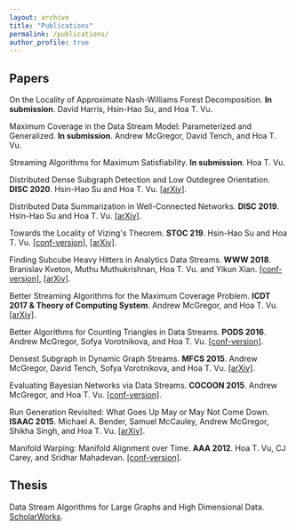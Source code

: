 ```yaml
---
layout: archive
title: "Publications"
permalink: /publications/
author_profile: true
---
```



## Papers 


On the Locality of Approximate Nash-Williams Forest Decomposition. **In submission**. David Harris, Hsin-Hao Su, and Hoa T. Vu. 

Maximum Coverage in the Data Stream Model: Parameterized and Generalized. **In submission**. Andrew McGregor, David Tench, and Hoa T. Vu.

Streaming Algorithms for Maximum Satisfiability. **In submission**. Hoa T. Vu.  

Distributed Dense Subgraph Detection and Low Outdegree Orientation. **DISC 2020**. Hsin-Hao Su and Hoa T. Vu. [[arXiv]](https://arxiv.org/abs/1907.12443).

Distributed Data Summarization in Well-Connected Networks. **DISC 2019**. Hsin-Hao Su and Hoa T. Vu. [[arXiv]](https://arxiv.org/abs/1908.00236).

Towards the Locality of Vizing's Theorem. **STOC 219**. Hsin-Hao Su and Hoa T. Vu. [[conf-version]](/files/stoc19.pdf), [[arXiv]](https://arxiv.org/abs/1901.00479).

Finding Subcube Heavy Hitters in Analytics Data Streams. **WWW 2018**. Branislav Kveton, Muthu Muthukrishnan, Hoa T. Vu. and Yikun Xian. [[conf-version]](/files/www18.pdf), [[arXiv]](https://arxiv.org/abs/1708.05159).

Better Streaming Algorithms for the Maximum Coverage Problem. **ICDT 2017 & Theory of Computing System**. Andrew McGregor, and Hoa T. Vu. [[arXiv]](https://arxiv.org/abs/1610.06199).

Better Algorithms for Counting Triangles in Data Streams. **PODS 2016**. Andrew McGregor, Sofya Vorotnikova, and Hoa T. Vu. [[conf-version]](/files/pods16.pdf).

Densest Subgraph in Dynamic Graph Streams. **MFCS 2015**. Andrew McGregor, David Tench, Sofya Vorotnikova, and Hoa T. Vu. [[arXiv]](https://arxiv.org/abs/1506.04417).

Evaluating Bayesian Networks via Data Streams. **COCOON 2015**. Andrew McGregor, and Hoa T. Vu. [[conf-version]](/files/cocoon15.pdf).

Run Generation Revisited: What Goes Up May or May Not Come Down. **ISAAC 2015**. Michael A. Bender, Samuel McCauley, Andrew McGregor, Shikha Singh, and Hoa T. Vu. [[arXiv]](https://arxiv.org/abs/1504.06501).

Manifold Warping: Manifold Alignment over Time. **AAA 2012**. Hoa T. Vu, CJ Carey, and Sridhar Mahadevan. [[conf-version]](/files/aaai12.pdf).

## Thesis 

Data Stream Algorithms for Large Graphs and High Dimensional Data. [ScholarWorks](https://scholarworks.umass.edu/dissertations_2/1404/).


